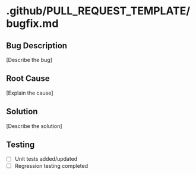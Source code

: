 # .github/PULL_REQUEST_TEMPLATE/bugfix.md

## Bug Description

[Describe the bug]

## Root Cause

[Explain the cause]

## Solution

[Describe the solution]

## Testing

- [ ] Unit tests added/updated
- [ ] Regression testing completed
